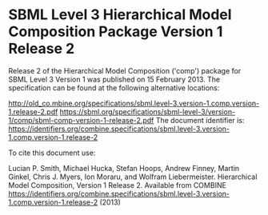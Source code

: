 # SBML Level 3 Hierarchical Model Composition Package Version 1 Release 2
Release 2 of the Hierarchical Model Composition ('comp') package for SBML Level 3 Version 1 was published on 15 February 2013. The specification can be found at the following alternative locations:

http://old_co.mbine.org/specifications/sbml.level-3.version-1.comp.version-1.release-2.pdf
https://sbml.org/specifications/sbml-level-3/version-1/comp/sbml-comp-version-1-release-2.pdf
The document identifier is: https://identifiers.org/combine.specifications/sbml.level-3.version-1.comp.version-1.release-2

To cite this document use:

Lucian P. Smith, Michael Hucka, Stefan Hoops, Andrew Finney, Martin Ginkel, Chris J. Myers, Ion Moraru, and Wolfram Liebermeister. Hierarchical Model Composition, Version 1 Release 2. Available from COMBINE <https://identifiers.org/combine.specifications/sbml.level-3.version-1.comp.version-1.release-2> (2013)